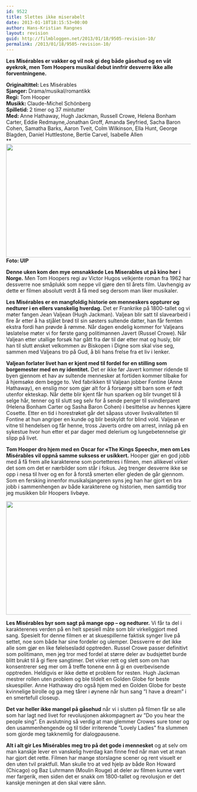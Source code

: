 ```yaml
---
id: 9522
title: Slettes ikke miserabelt
date: 2013-01-18T18:15:53+00:00
author: Hans-Kristian Rangnes
layout: revision
guid: http://filmbloggen.net/2013/01/18/9505-revision-10/
permalink: /2013/01/18/9505-revision-10/
---
```

**Les Misérables er vakker og vil nok gi deg både gåsehud og en våt øyekrok, men Tom Hoopers musikal debut innfrir desverre ikke alle forventningene.**

 **<!--more-->**

**<span class="Apple-style-span" style="font-weight: normal"><strong>Originaltittel: </strong></span>**<span class="Apple-style-span" style="font-weight: normal">Les Misérables</span>**<span class="Apple-style-span" style="font-weight: normal"><strong><br /> Sjanger: </strong></span>**<span class="Apple-style-span" style="font-weight: normal">Drama/musikal/romantikk</span>**<span class="Apple-style-span" style="font-weight: normal"><strong><br /> Regi: </strong></span>**<span class="Apple-style-span" style="font-weight: normal">Tom Hooper</span>**<span class="Apple-style-span" style="font-weight: normal"><strong><br /> Musikk: </strong></span>**<span class="Apple-style-span" style="font-weight: normal">Claude-Michel Schönberg</span>**<span class="Apple-style-span" style="font-weight: normal"><strong><br /> Spilletid: </strong></span>**<span class="Apple-style-span" style="font-weight: normal">2 timer og 37 mintutter<br /> </span>**<span class="Apple-style-span" style="font-weight: normal"><strong>Med: </strong></span>**<span class="Apple-style-span" style="font-weight: normal">Anne Hathaway</span><span class="Apple-style-span" style="font-weight: normal">, Hugh Jackman, Russell Crowe, Helena Bonham Carter, Eddie Redmayne,Jonathan Groff, Amanda Seyfried, Sacha Baron Cohen, Samatha Barks, Aaron Tveit, Colm Wilkinson, Ella Hunt, George Blagden, Daniel Huttlestone, Bertie Carvel, Isabelle Allen</span><span class="Apple-style-span" style="font-weight: normal"><br /> </span>**<span class="Apple-style-span" style="font-weight: normal"><strong><img class="alignnone size-large wp-image-9509" src="http://filmbloggen.net/wp-content/uploads//2013/01/6-620x310.jpg" alt="" width="620" height="310" /><br /> Foto: UIP</p> 

<p>
  Denne uken kom den mye omsnakkede Les Miserables ut på kino her i Norge.</strong> Men Tom Hoopers regi av Victor Hugos velkjente roman fra 1962 har dessverre noe småplukk som neppe vil gjøre den til årets film. Uavhengig av dette er filmen absolutt verdt å få med seg dersom man liker musikaler.</span></strong>
</p>

<p>
  <strong>Les Misérables er en mangfoldig historie om menneskers oppturer og nedturer i en ellers vanskelig hverdag.</strong> Det er Frankrike på 1800-tallet og vi møter fangen Jean Valjean (Hugh Jackman). Valjean blir satt til slavearbeid i fire år etter å ha stjålet brød til sin søsters sultende datter, han får femten ekstra fordi han prøvde å rømme. Når dagen endelig kommer for Valjeans løslatelse møter vi for første gang politimannen Javert (Russel Crowe). Når Valjean etter utallige forsøk har gått fra dør til dør etter mat og husly, blir han til slutt ønsket velkommen av Biskopen i Digne som skal vise seg, sammen med Valjeans tro på Gud, å bli hans frelse fra et liv i lenker.
</p>

<p>
  <strong>Valjean forlater livet han er kjent med til fordel for en stilling som borgemester med en ny identitet.</strong> Det er ikke før Javert kommer ridende til byen gjennom et hav av sultende mennesker at fortiden kommer tilbake for å hjemsøke dem begge to. Ved fabrikken til Valjean jobber Fontine (Anne Hathaway), en enslig mor som gjør alt for å forsørge sitt barn som er født utenfor ekteskap. Når dette blir kjent får hun sparken og blir tvunget til å selge hår, tenner og til slutt seg selv for å sende penger til svindlerparet (Helena Bonham Carter og Sasha Baron Cohen) i besittelse av hennes kjære Cosette. Etter en tid i horestrøket går det såpass utover livskvaliteten til Fontine at hun angriper en kunde og blir beskyldt for blind vold. Valjean er vitne til hendelsen og får henne, tross Javerts ordre om arrest, innlag på en sykestue hvor hun etter et par dager med delerium og lungebetennelse gir slipp på livet.
</p>

<p>
  <strong>Tom Hooper dro hjem med en Oscar for &laquo;The Kings Speech&raquo;, men om Les Misérables vil oppnå samme suksess er usikkert.</strong> Hooper gjør en god jobb med å få frem alle karakterene som portetteres i filmen, men allikevel virker det som om det er nærbilder som står i fokus. Jeg trenger desverre ikke se opp i nesa til hver og en for å forstå smerten eller gleden de går gjennom. Som en fersking innenfor musikalsjangeren syns jeg han har gjort en bra jobb i sammenhengen av både karakterene og historien, men samtidig tror jeg musikken blir Hoopers livbøye.
</p>

<p>
  <img class="alignnone size-large wp-image-9508" src="http://filmbloggen.net/wp-content/uploads//2013/01/5-620x310.jpg" alt="" width="620" height="310" />
</p>

<p>
  <strong>Les Misérables byr som sagt på mange opp – og nedturer.</strong> Vi får ta del i karakterenes verden på en helt spesiell måte som blir virkeliggjort med sang. Spesielt for denne filmen er at skuespillerne faktisk synger live på settet, noe som både har sine fordeler og ulemper. Dessverre er det ikke alle som gjør en like følelsesladd opptreden. Russel Crowe passer definitivt som politimann, men jeg tror med fordel at større deler av budsjettet burde blitt brukt til å gi flere sangtimer. Det virker rett og slett som om han konsentrerer seg mer om å treffe tonene enn å gi en overbevisende opptreden. Heldigvis er ikke dette et problem for resten. Hugh Jackman mestrer rollen uten problem og ble tildelt en Golden Globe for beste skuespiller. Anne Hathaway dro også hjem med en Golden Globe for beste kvinnelige birolle og ga meg tårer i øynene når hun sang ”I have a dream” i en smertefull closeup.
</p>

<p>
  <strong>Det var heller ikke mangel på gåsehud</strong> når vi i slutten på filmen får se alle som har lagt ned livet for revolusjonen akkompagnert av ”Do you hear the people sing”. En avslutning så verdig at man glemmer Crowes sure toner og den usammenhengende og til tider irriterende ”Lovely Ladies” fra slummen som gjorde meg takknemlig for dialogpausene.
</p>

<p>
  <strong>Alt i alt gir Les Misérables meg tro på det gode i mennesket</strong> og at selv om man kanskje lever en vanskelig hverdag kan finne fred når man vet at man har gjort det rette. Filmen har mange storslagne scener og rent visuelt er den uten tvil praktfull. Man skulle tro at ved hjelp av både Ron Howard (Chicago) og Baz Luhrmann (Moulin Rouge) at deler av filmen kunne vært mer fargerik, men siden det er snakk om 1800-tallet og revolusjon er det kanskje meningen at den skal være sånn.
</p>

<div class="video-shortcode">
</div>